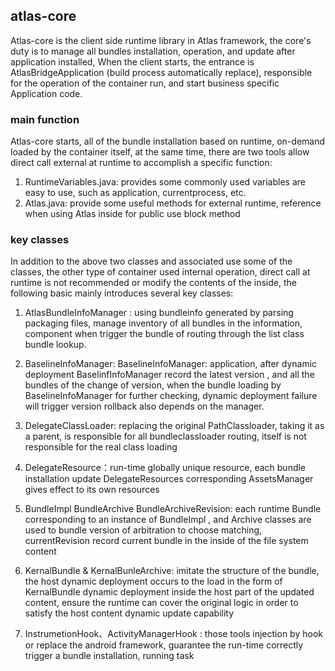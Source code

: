## atlas-core

Atlas-core is the client side runtime library in Atlas framework, the core's duty is to manage all bundles installation, operation, and update after application installed, When the client starts, the entrance is AtlasBridgeApplication (build process automatically replace), responsible for the operation of the container run, and start business specific Application code.

### main function

Atlas-core starts, all of the bundle installation based on runtime, on-demand loaded by the container itself, at the same time, there are two tools allow direct call external at runtime to accomplish a specific function:

1. RuntimeVariables.java: provides some commonly used variables are easy to use, such as application, currentprocess, etc.
2. Atlas.java: provide some useful methods for external runtime, reference when using Atlas inside for public use block method

###  key classes

In addition to the above two classes and associated use some of the classes, the other type of container used internal operation, direct call at runtime is not recommended or modify the contents of the inside, the following basic mainly introduces several key classes:

1. AtlasBundleInfoManager : using bundleinfo generated by parsing packaging files, manage inventory of all bundles in the information, component when trigger the bundle of routing through the list class bundle lookup.

2. BaselineInfoManager: BaselineInfoManager: application, after dynamic deployment BaselinfInfoManager record the latest version , and all the bundles of the change of version, when the bundle loading by BaselineInfoManager for further checking, dynamic deployment failure will trigger version rollback also depends on the manager.

3. DelegateClassLoader: replacing the original PathClassloader, taking it as a parent, is responsible for all bundleclassloader routing, itself is not responsible for the real class loading

4. DelegateResource：run-time globally unique resource, each bundle installation update DelegateResources corresponding AssetsManager gives effect to its own resources

5. BundleImpl BundleArchive  BundleArchiveRevision: each runtime Bundle corresponding to an instance of BundleImpl , and Archive classes are used to bundle version of arbitration to choose matching, currentRevision record current bundle in the inside of the file system content

6. KernalBundle & KernalBunleArchive: imitate the structure of the bundle, the host dynamic deployment occurs to the load in the form of KernalBundle dynamic deployment inside the host part of the updated content, ensure the runtime can cover the original logic in order to satisfy the host content dynamic update capability

7. InstrumetionHook、ActivityManagerHook : those tools injection by hook or replace the android framework, guarantee the run-time correctly trigger a bundle installation, running task
